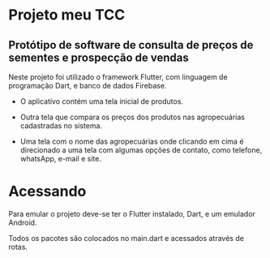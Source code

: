 # Projeto meu TCC



## Protótipo de software de consulta de preços de sementes e prospecção de vendas

Neste projeto foi utilizado o framework Flutter, com linguagem de programação Dart, e banco de dados Firebase.

* O aplicativo contém uma tela inicial de produtos.

* Outra tela que compara os preços dos produtos nas agropecuárias cadastradas no sistema.
  
* Uma tela com o nome das agropecuárias onde clicando em cima é direcionado a uma tela com algumas opções de contato, como telefone, whatsApp, e-mail e site.

# Acessando

Para emular o projeto deve-se ter o Flutter instalado, Dart, e um emulador Android.

Todos os pacotes são colocados no main.dart e acessados através de rotas.
